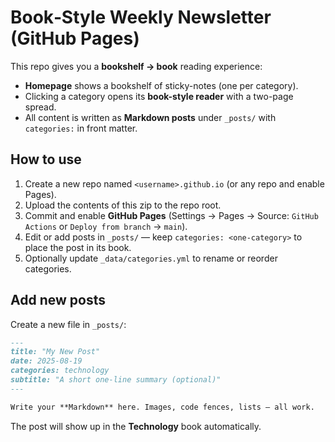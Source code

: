 # Book‑Style Weekly Newsletter (GitHub Pages)

This repo gives you a **bookshelf → book** reading experience:

- **Homepage** shows a bookshelf of sticky-notes (one per category).
- Clicking a category opens its **book-style reader** with a two-page spread.
- All content is written as **Markdown posts** under `_posts/` with `categories:` in front matter.

## How to use

1. Create a new repo named `<username>.github.io` (or any repo and enable Pages).
2. Upload the contents of this zip to the repo root.
3. Commit and enable **GitHub Pages** (Settings → Pages → Source: `GitHub Actions` or `Deploy from branch` → `main`).
4. Edit or add posts in `_posts/` — keep `categories: <one-category>` to place the post in its book.
5. Optionally update `_data/categories.yml` to rename or reorder categories.

## Add new posts

Create a new file in `_posts/`:

```markdown
---
title: "My New Post"
date: 2025-08-19
categories: technology
subtitle: "A short one-line summary (optional)"
---

Write your **Markdown** here. Images, code fences, lists — all work.

```

The post will show up in the **Technology** book automatically.